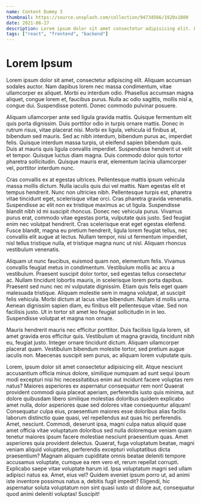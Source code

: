 ```yaml
---
name: Content Dummy 3
thumbnail: https://source.unsplash.com/collection/94734566/1920x1080
date: 2021-06-27
description: Lorem ipsum dolor sit amet consectetur adipisicing elit. Laborum excepturi, officia doloremque est necessitatibus magni recusandae id ipsum nam non, maiores ducimus placeat quos vero quis odit modi voluptatem, obcaecati vel distinctio sit quas iure libero. Corporis numquam in molestias?
tags: ["react", "frontend", "backend"]
---
```


# Lorem Ipsum

Lorem ipsum dolor sit amet, consectetur adipiscing elit. Aliquam accumsan sodales auctor. Nam dapibus lorem nec massa condimentum, vitae ullamcorper ex aliquet. Morbi eu interdum odio. Phasellus accumsan magna aliquet, congue lorem et, faucibus purus. Nulla ac odio sagittis, mollis nisl a, congue dui. Suspendisse potenti. Donec commodo pulvinar posuere.

Aliquam ullamcorper ante sed ligula gravida mattis. Quisque fermentum elit quis porta dignissim. Duis porttitor odio in turpis ornare mattis. Donec in rutrum risus, vitae placerat nisi. Morbi ex ligula, vehicula id finibus at, bibendum sed mauris. Sed ac nibh interdum, bibendum purus ac, imperdiet felis. Quisque interdum massa turpis, ut eleifend sapien bibendum quis. Duis at mauris quis ligula convallis imperdiet. Suspendisse hendrerit ut velit et tempor. Quisque luctus diam magna. Duis commodo dolor quis tortor pharetra sollicitudin. Quisque mauris erat, elementum lacinia ullamcorper vel, porttitor interdum nunc.

Cras convallis ex at egestas ultrices. Pellentesque mattis ipsum vehicula massa mollis dictum. Nulla iaculis quis dui vel mattis. Nam egestas elit et tempus hendrerit. Nunc non ultricies nibh. Pellentesque turpis est, pharetra vitae tincidunt eget, scelerisque vitae orci. Cras pharetra gravida venenatis. Suspendisse ac elit non ex tristique maximus ac ut ligula. Suspendisse blandit nibh id mi suscipit rhoncus. Donec nec vehicula purus. Vivamus purus erat, commodo vitae egestas porta, vulputate quis justo. Sed feugiat enim nec volutpat hendrerit. Cras scelerisque erat eget egestas eleifend. Fusce blandit, magna eu pretium hendrerit, ligula lorem feugiat tellus, nec convallis elit augue at lectus. Nullam tempor, nisi ut fermentum imperdiet, nisl tellus tristique nulla, et tristique magna nunc ut nisl. Aliquam rhoncus vestibulum venenatis.

Aliquam ut nunc faucibus, euismod quam non, elementum felis. Vivamus convallis feugiat metus in condimentum. Vestibulum mollis ac arcu a vestibulum. Praesent suscipit dolor tortor, sed egestas tellus consectetur ac. Nullam tincidunt lobortis mauris, in scelerisque lorem porta dapibus. Praesent sed nunc nec mi vulputate dignissim. Etiam quis felis eget quam malesuada tristique. Aliquam molestie sem in magna volutpat, at suscipit felis vehicula. Morbi dictum at lacus vitae bibendum. Nullam id mollis urna. Aenean dignissim sapien diam, eu finibus elit pellentesque vitae. Sed non facilisis justo. Ut in tortor sit amet leo feugiat sollicitudin in in leo. Suspendisse volutpat et magna non ornare.

Mauris hendrerit mauris nec efficitur porttitor. Duis facilisis ligula lorem, sit amet gravida eros efficitur quis. Vestibulum ut magna gravida, tincidunt nibh eu, feugiat justo. Integer ornare tincidunt dictum. Aliquam ullamcorper placerat quam. Vestibulum bibendum molestie tortor, sed pretium augue iaculis non. Maecenas suscipit sem purus, ac aliquam lorem vulputate quis.

Lorem, ipsum dolor sit amet consectetur adipisicing elit. Atque nesciunt accusantium officia minus dolore, similique numquam ad sunt sequi ipsum modi excepturi nisi hic necessitatibus enim aut incidunt facere voluptas rem natus? Maiores asperiores ex aspernatur consequatur rem non! Quaerat provident commodi quia placeat aperiam, perferendis iusto quis minima, aut dolore quibusdam libero similique molestias doloribus quidem explicabo amet nulla, dolor asperiores quae sed dolores vitae consequuntur aliquam! Consequatur culpa eius, praesentium maiores esse doloribus alias facilis laborum distinctio quae quasi, vel repellendus aut quas hic perferendis. Amet, nesciunt. Commodi, deserunt ipsa, magni culpa natus aliquid quae amet officia vitae voluptatum doloribus sed nulla doloremque veniam quam tenetur maiores ipsum facere molestiae nesciunt praesentium quas. Amet asperiores quia provident delectus. Quaerat, fuga voluptatum beatae, magni veniam aliquid voluptates, perferendis excepturi voluptatibus dicta praesentium? Magnam aliquam cupiditate omnis beatae deleniti tempore accusamus voluptate, cumque ea rem vero et, rerum repellat corrupti. Explicabo saepe vitae voluptate harum id. Ipsa voluptatum magni sed ullam adipisci natus ea. Amet, eius vel? Quidem eveniet ipsum porro ut, ad animi iste inventore possimus natus a, debitis fugit impedit? Eligendi, hic aspernatur soluta voluptatum non sint quasi iusto ut dolore aut, consequatur quod animi deleniti voluptas! Suscipit!